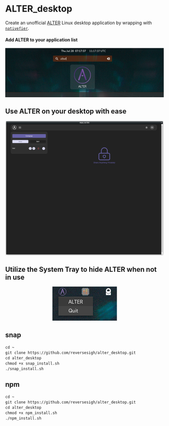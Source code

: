 # ALTER_desktop  
  
Create an unofficial [ALTER](https://altermail.live/) Linux desktop application by wrapping with [`nativefier`](https://github.com/nativefier/nativefier).  
  
#### Add ALTER to your application list
<p align="center">
<img src="ALTER_shell.png">
</P>  
  
## Use ALTER on your desktop with ease
<p align="center">
<img src="ALTER_desktop.png">   
</p>  
  
## Utilize the System Tray to hide ALTER when not in use
<p align="center">
<img src="ALTER_tray.png">
</P>  
  
## snap
`cd ~`  
`git clone https://github.com/reversesigh/alter_desktop.git`  
`cd alter_desktop`  
`chmod +x snap_install.sh`  
`./snap_install.sh`  
  
## npm
`cd ~`  
`git clone https://github.com/reversesigh/alter_desktop.git`  
`cd alter_desktop`  
`chmod +x npm_install.sh`  
`./npm_install.sh` 
